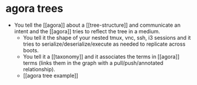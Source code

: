 # agora trees

- You tell the [[agora]] about a [[tree-structure]] and communicate an intent and the [[agora]] tries to reflect the tree in a medium.
  - You tell it the shape of your nested tmux, vnc, ssh, i3 sessions and it tries to serialize/deserialize/execute as needed to replicate across boots.
  - You tell it a [[taxonomy]] and it associates the terms in [[agora]] terms (links them in the graph with a pull/push/annotated relationship).
  - [[agora tree example]]

